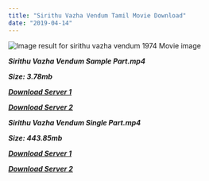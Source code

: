 ```yaml
---
title: "Sirithu Vazha Vendum Tamil Movie Download"
date: "2019-04-14"
---
```


![Image result for sirithu vazha vendum 1974 Movie image](https://image.tmdb.org/t/p/w500/3vRGWYXclg547Aa6S25i4f4qIQh.jpg)

**_Sirithu Vazha Vendum Sample Part.mp4_**

**_Size: 3.78mb_**

**_[Download Server 1](http://b4.wetransfer.vip/files/{169df08cb8e74ebadb8a44297cb1b6497cb77520eb9064bb3027e0e0c1bcc485}20Actor{169df08cb8e74ebadb8a44297cb1b6497cb77520eb9064bb3027e0e0c1bcc485}20Hits{169df08cb8e74ebadb8a44297cb1b6497cb77520eb9064bb3027e0e0c1bcc485}20Collection/M.{169df08cb8e74ebadb8a44297cb1b6497cb77520eb9064bb3027e0e0c1bcc485}20G.{169df08cb8e74ebadb8a44297cb1b6497cb77520eb9064bb3027e0e0c1bcc485}20Ramachandran{169df08cb8e74ebadb8a44297cb1b6497cb77520eb9064bb3027e0e0c1bcc485}20(M.G.R){169df08cb8e74ebadb8a44297cb1b6497cb77520eb9064bb3027e0e0c1bcc485}20Movies{169df08cb8e74ebadb8a44297cb1b6497cb77520eb9064bb3027e0e0c1bcc485}20Collections/Sirithu{169df08cb8e74ebadb8a44297cb1b6497cb77520eb9064bb3027e0e0c1bcc485}20Vazha{169df08cb8e74ebadb8a44297cb1b6497cb77520eb9064bb3027e0e0c1bcc485}20Vendum{169df08cb8e74ebadb8a44297cb1b6497cb77520eb9064bb3027e0e0c1bcc485}20(1974)/Sirithu{169df08cb8e74ebadb8a44297cb1b6497cb77520eb9064bb3027e0e0c1bcc485}20Vazha{169df08cb8e74ebadb8a44297cb1b6497cb77520eb9064bb3027e0e0c1bcc485}20Vendum{169df08cb8e74ebadb8a44297cb1b6497cb77520eb9064bb3027e0e0c1bcc485}20(1974){169df08cb8e74ebadb8a44297cb1b6497cb77520eb9064bb3027e0e0c1bcc485}20Sample{169df08cb8e74ebadb8a44297cb1b6497cb77520eb9064bb3027e0e0c1bcc485}20HD.mp4)_**

**_[Download Server 2](http://b4.wetransfer.vip/files/{169df08cb8e74ebadb8a44297cb1b6497cb77520eb9064bb3027e0e0c1bcc485}20Actor{169df08cb8e74ebadb8a44297cb1b6497cb77520eb9064bb3027e0e0c1bcc485}20Hits{169df08cb8e74ebadb8a44297cb1b6497cb77520eb9064bb3027e0e0c1bcc485}20Collection/M.{169df08cb8e74ebadb8a44297cb1b6497cb77520eb9064bb3027e0e0c1bcc485}20G.{169df08cb8e74ebadb8a44297cb1b6497cb77520eb9064bb3027e0e0c1bcc485}20Ramachandran{169df08cb8e74ebadb8a44297cb1b6497cb77520eb9064bb3027e0e0c1bcc485}20(M.G.R){169df08cb8e74ebadb8a44297cb1b6497cb77520eb9064bb3027e0e0c1bcc485}20Movies{169df08cb8e74ebadb8a44297cb1b6497cb77520eb9064bb3027e0e0c1bcc485}20Collections/Sirithu{169df08cb8e74ebadb8a44297cb1b6497cb77520eb9064bb3027e0e0c1bcc485}20Vazha{169df08cb8e74ebadb8a44297cb1b6497cb77520eb9064bb3027e0e0c1bcc485}20Vendum{169df08cb8e74ebadb8a44297cb1b6497cb77520eb9064bb3027e0e0c1bcc485}20(1974)/Sirithu{169df08cb8e74ebadb8a44297cb1b6497cb77520eb9064bb3027e0e0c1bcc485}20Vazha{169df08cb8e74ebadb8a44297cb1b6497cb77520eb9064bb3027e0e0c1bcc485}20Vendum{169df08cb8e74ebadb8a44297cb1b6497cb77520eb9064bb3027e0e0c1bcc485}20(1974){169df08cb8e74ebadb8a44297cb1b6497cb77520eb9064bb3027e0e0c1bcc485}20Sample{169df08cb8e74ebadb8a44297cb1b6497cb77520eb9064bb3027e0e0c1bcc485}20HD.mp4)_**

**_Sirithu Vazha Vendum Single Part.mp4_**

**_Size: 443.85mb_**

**_[Download Server 1](http://b4.wetransfer.vip/files/{169df08cb8e74ebadb8a44297cb1b6497cb77520eb9064bb3027e0e0c1bcc485}20Actor{169df08cb8e74ebadb8a44297cb1b6497cb77520eb9064bb3027e0e0c1bcc485}20Hits{169df08cb8e74ebadb8a44297cb1b6497cb77520eb9064bb3027e0e0c1bcc485}20Collection/M.{169df08cb8e74ebadb8a44297cb1b6497cb77520eb9064bb3027e0e0c1bcc485}20G.{169df08cb8e74ebadb8a44297cb1b6497cb77520eb9064bb3027e0e0c1bcc485}20Ramachandran{169df08cb8e74ebadb8a44297cb1b6497cb77520eb9064bb3027e0e0c1bcc485}20(M.G.R){169df08cb8e74ebadb8a44297cb1b6497cb77520eb9064bb3027e0e0c1bcc485}20Movies{169df08cb8e74ebadb8a44297cb1b6497cb77520eb9064bb3027e0e0c1bcc485}20Collections/Sirithu{169df08cb8e74ebadb8a44297cb1b6497cb77520eb9064bb3027e0e0c1bcc485}20Vazha{169df08cb8e74ebadb8a44297cb1b6497cb77520eb9064bb3027e0e0c1bcc485}20Vendum{169df08cb8e74ebadb8a44297cb1b6497cb77520eb9064bb3027e0e0c1bcc485}20(1974)/Sirithu{169df08cb8e74ebadb8a44297cb1b6497cb77520eb9064bb3027e0e0c1bcc485}20Vazha{169df08cb8e74ebadb8a44297cb1b6497cb77520eb9064bb3027e0e0c1bcc485}20Vendum{169df08cb8e74ebadb8a44297cb1b6497cb77520eb9064bb3027e0e0c1bcc485}20(1974){169df08cb8e74ebadb8a44297cb1b6497cb77520eb9064bb3027e0e0c1bcc485}20Single{169df08cb8e74ebadb8a44297cb1b6497cb77520eb9064bb3027e0e0c1bcc485}20Part{169df08cb8e74ebadb8a44297cb1b6497cb77520eb9064bb3027e0e0c1bcc485}20HD.mp4)_**

**_[Download Server 2](http://b4.wetransfer.vip/files/{169df08cb8e74ebadb8a44297cb1b6497cb77520eb9064bb3027e0e0c1bcc485}20Actor{169df08cb8e74ebadb8a44297cb1b6497cb77520eb9064bb3027e0e0c1bcc485}20Hits{169df08cb8e74ebadb8a44297cb1b6497cb77520eb9064bb3027e0e0c1bcc485}20Collection/M.{169df08cb8e74ebadb8a44297cb1b6497cb77520eb9064bb3027e0e0c1bcc485}20G.{169df08cb8e74ebadb8a44297cb1b6497cb77520eb9064bb3027e0e0c1bcc485}20Ramachandran{169df08cb8e74ebadb8a44297cb1b6497cb77520eb9064bb3027e0e0c1bcc485}20(M.G.R){169df08cb8e74ebadb8a44297cb1b6497cb77520eb9064bb3027e0e0c1bcc485}20Movies{169df08cb8e74ebadb8a44297cb1b6497cb77520eb9064bb3027e0e0c1bcc485}20Collections/Sirithu{169df08cb8e74ebadb8a44297cb1b6497cb77520eb9064bb3027e0e0c1bcc485}20Vazha{169df08cb8e74ebadb8a44297cb1b6497cb77520eb9064bb3027e0e0c1bcc485}20Vendum{169df08cb8e74ebadb8a44297cb1b6497cb77520eb9064bb3027e0e0c1bcc485}20(1974)/Sirithu{169df08cb8e74ebadb8a44297cb1b6497cb77520eb9064bb3027e0e0c1bcc485}20Vazha{169df08cb8e74ebadb8a44297cb1b6497cb77520eb9064bb3027e0e0c1bcc485}20Vendum{169df08cb8e74ebadb8a44297cb1b6497cb77520eb9064bb3027e0e0c1bcc485}20(1974){169df08cb8e74ebadb8a44297cb1b6497cb77520eb9064bb3027e0e0c1bcc485}20Single{169df08cb8e74ebadb8a44297cb1b6497cb77520eb9064bb3027e0e0c1bcc485}20Part{169df08cb8e74ebadb8a44297cb1b6497cb77520eb9064bb3027e0e0c1bcc485}20HD.mp4)_**

